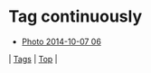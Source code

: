 <!--
title: Tag continuously
date: 2020-06-28T15:00:41.401Z
tags:
-->
# Tag continuously

 * [Photo 2014-10-07 06](99386746937.md)

| [Tags](tags.md) | [Top](index.md) |

